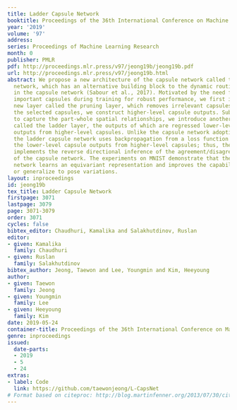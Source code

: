 ```yaml
---
title: Ladder Capsule Network
booktitle: Proceedings of the 36th International Conference on Machine Learning
year: '2019'
volume: '97'
address: 
series: Proceedings of Machine Learning Research
month: 0
publisher: PMLR
pdf: http://proceedings.mlr.press/v97/jeong19b/jeong19b.pdf
url: http://proceedings.mlr.press/v97/jeong19b.html
abstract: We propose a new architecture of the capsule network called the ladder capsule
  network, which has an alternative building block to the dynamic routing algorithm
  in the capsule network (Sabour et al., 2017). Motivated by the need for using only
  important capsules during training for robust performance, we first introduce a
  new layer called the pruning layer, which removes irrelevant capsules. Based on
  the selected capsules, we construct higher-level capsule outputs. Subsequently,
  to capture the part-whole spatial relationships, we introduce another new layer
  called the ladder layer, the outputs of which are regressed lower-level capsule
  outputs from higher-level capsules. Unlike the capsule network adopting the routing-by-agreement,
  the ladder capsule network uses backpropagation from a loss function to reconstruct
  the lower-level capsule outputs from higher-level capsules; thus, the ladder layer
  implements the reverse directional inference of the agreement/disagreement mechanism
  of the capsule network. The experiments on MNIST demonstrate that the ladder capsule
  network learns an equivariant representation and improves the capability to extrapolate
  or generalize to pose variations.
layout: inproceedings
id: jeong19b
tex_title: Ladder Capsule Network
firstpage: 3071
lastpage: 3079
page: 3071-3079
order: 3071
cycles: false
bibtex_editor: Chaudhuri, Kamalika and Salakhutdinov, Ruslan
editor:
- given: Kamalika
  family: Chaudhuri
- given: Ruslan
  family: Salakhutdinov
bibtex_author: Jeong, Taewon and Lee, Youngmin and Kim, Heeyoung
author:
- given: Taewon
  family: Jeong
- given: Youngmin
  family: Lee
- given: Heeyoung
  family: Kim
date: 2019-05-24
container-title: Proceedings of the 36th International Conference on Machine Learning
genre: inproceedings
issued:
  date-parts:
  - 2019
  - 5
  - 24
extras:
- label: Code
  link: https://github.com/taewonjeong/L-CapsNet
# Format based on citeproc: http://blog.martinfenner.org/2013/07/30/citeproc-yaml-for-bibliographies/
---
```

